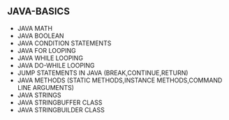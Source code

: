 ## JAVA-BASICS
* JAVA MATH        
* JAVA BOOLEAN   
* JAVA CONDITION STATEMENTS     
* JAVA FOR LOOPING        
* JAVA WHILE LOOPING      
* JAVA DO-WHILE LOOPING  
* JUMP STATEMENTS IN JAVA (BREAK,CONTINUE,RETURN)   
* JAVA METHODS (STATIC METHODS,INSTANCE METHODS,COMMAND LINE ARGUMENTS)
* JAVA STRINGS    
* JAVA STRINGBUFFER CLASS  
* JAVA STRINGBUILDER CLASS 
   
         
   
  
 
